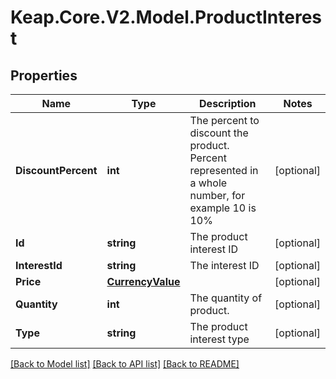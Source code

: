 # Keap.Core.V2.Model.ProductInterest

## Properties

Name | Type | Description | Notes
------------ | ------------- | ------------- | -------------
**DiscountPercent** | **int** | The percent to discount the product. Percent represented in a whole number, for example 10 is 10% | [optional] 
**Id** | **string** | The product interest ID | [optional] 
**InterestId** | **string** | The interest ID | [optional] 
**Price** | [**CurrencyValue**](CurrencyValue.md) |  | [optional] 
**Quantity** | **int** | The quantity of product. | [optional] 
**Type** | **string** | The product interest type | [optional] 

[[Back to Model list]](../README.md#documentation-for-models) [[Back to API list]](../README.md#documentation-for-api-endpoints) [[Back to README]](../README.md)

